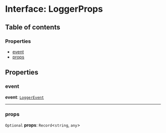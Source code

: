 # Interface: LoggerProps

## Table of contents

### Properties

* [event](/en/auto-docs/core/interfaces/LoggerProps.md#event)
* [props](/en/auto-docs/core/interfaces/LoggerProps.md#props)

## Properties

### event

**event**: [`LoggerEvent`](/en/auto-docs/core/enums/LoggerEvent.md)

***

### props

`Optional` **props**: `Record`<`string`, `any`>
